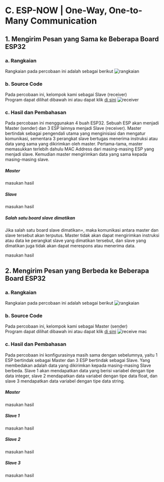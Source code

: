 # C. ESP-NOW | One-Way, One-to-Many Communication

## 1. Mengirim Pesan yang Sama ke Beberapa Board ESP32

### a. Rangkaian
Rangkaian pada percobaan ini adalah sebagai berikut
![rangkaian](https://github.com/sabrinavirry/Sistem-Embedded/assets/151721571/f126fdf8-017f-4fb3-aa9f-f155d147785e)



### b. Source Code
Pada percobaan ini, kelompok kami sebagai Slave (receiver) <br>
Program dapat dilihat dibawah ini atau dapat klik <a href="https://github.com/sabrinavirry/Sistem-Embedded/blob/master/jobsheet%202.1/c.%20One-Way%2C%20One-to-Many%20Communication/1.%20Mengirim%20Pesan%20yang%20Sama%20Ke%20Beberapa%20Board%20ESP32/receiver.ino">di sini</a>
![receiver](https://github.com/sabrinavirry/Sistem-Embedded/assets/151721571/cb13ef31-4bb2-4a3e-a646-32e81c06c290)


### c. Hasil dan Pembahasan
Pada percobaan ini menggunakan 4 buah ESP32. Sebuah ESP akan menjadi Master (sender) dan 3 ESP lainnya menjadi Slave (receiver).
Master bertindak sebagai pengendali utama yang menginisiasi dan mengatur komunikasi, sementara 3 perangkat slave bertugas menerima instruksi atau data yang sama yang dikirimkan oleh master.
Pertama-tama, master memasukkan terlebih dahulu MAC Address dari masing-masing ESP yang menjadi slave. Kemudian master mengirimkan data yang sama kepada masing-masing slave.

##### Master
masukan hasil

##### Slave
masukan hasil

##### Salah satu board slave dimatikan
Jika salah satu board slave dimatikan=, maka komunikasi antara master dan slave tersebut akan terputus. Master tidak akan dapat mengirimkan instruksi atau data ke perangkat slave yang dimatikan tersebut, dan slave yang dimatikan juga tidak akan dapat merespons atau menerima data.

masukan hasil


## 2. Mengirim Pesan yang Berbeda ke Beberapa Board ESP32

### a. Rangkaian
Rangkaian pada percobaan ini adalah sebagai berikut
![rangkaian](https://github.com/sabrinavirry/Sistem-Embedded/assets/151721571/68c9666a-8057-4de9-a293-d03f51338aaa)



### b. Source Code
Pada percobaan ini, kelompok kami sebagai Master (sender) <br>
Program dapat dilihat dibawah ini atau dapat klik <a href="https://github.com/sabrinavirry/Sistem-Embedded/blob/master/jobsheet%202.1/c.%20One-Way,%20One-to-Many%20Communication/2.%20Mengirim%20Pesan%20yang%20Berbeda%20Ke%20Beberapa%20Board%20ESP32/_receive_mac_Mengirim_Pesan_yang_Berbeda_Ke_Beberapa_Board_ESP3.ino">di sini</a>
![receive mac](https://github.com/sabrinavirry/Sistem-Embedded/assets/151721571/0bf930f6-3f86-48a0-8ede-9f60d20fca17)


### c. Hasil dan Pembahasan
Pada percobaan ini konfigurasinya masih sama dengan sebelumnya, yaitu 1 ESP bertindak sebagai Master dan 3 ESP bertindak sebagai Slave. Yang membedakan adalah data
yang dikirimkan kepada masing-masing Slave berbeda. Slave 1 akan mendapatkan data yang berisi variabel dengan tipe data integer, slave 2 mendapatkan data variabel dengan tipe data float, 
dan slave 3 mendapatkan data variabel dengan tipe data string.


##### Master

masukan hasil

##### Slave 1

masukan hasil

##### Slave 2

masukan hasil

##### Slave 3

masukan hasil


